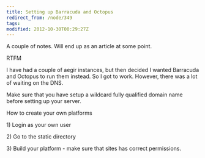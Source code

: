 ```yaml
---
title: Setting up Barracuda and Octopus
redirect_from: /node/349
tags:
modified: 2012-10-30T00:29:27Z
---
```


A couple of notes. Will end up as an article at some point.

RTFM

I have had a couple of aegir instances, but then decided I wanted Barracuda and Octopus to run them instead. So I got to work. However, there was a lot of waiting on the DNS.

Make sure that you have setup a wildcard fully qualified domain name before setting up your server.

How to create your own platforms

1\) Login as your own user

2\) Go to the static directory

3\) Build your platform - make sure that sites has correct permissions.
